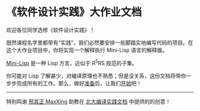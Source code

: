 # 《软件设计实践》大作业文档

欢迎各位同学选修《软件设计实践》！

既然课程名字里都带有“实践”，我们必然要安排一些脚踏实地编写代码的项目。在这个大作业项目中，你将实现一个解释执行 Mini-Lisp 语言的解释器。

[Mini-Lisp](https://pku-software.github.io/mini-lisp-spec) 是一种 Lisp 方言，近似于 R<sup>5</sup>RS 规范的子集。

<ClientOnly>
  <MiniLisp />
</ClientOnly>

你可能对 Lisp 了解甚少，对编译原理也不熟悉；但是没关系，这份文档将带你一步步完成所有的工作。那么，做好[准备](./preface/prerequisites)后，让我们[开始](./levels/0)吧！

-----

特别鸣谢 [邢其正 MaxXing](https://github.com/MaxXSoft) 助教在 [北大编译实践文档](https://pku-minic.github.io/online-doc/) 中提供的的创意！

